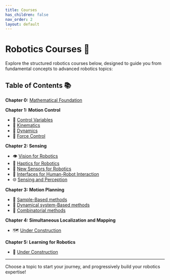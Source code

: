 ```yaml
---
title: Courses
has_children: false
nav_order: 2
layout: default
---
```


# Robotics Courses 🚀

Explore the structured robotics courses below, designed to guide you from fundamental concepts to advanced robotics topics:

## Table of Contents 📚

**Chapter 0:** [Mathematical Foundation](mathematical-foundation)

**Chapter 1: Motion Control**
- 📌 [Control Variables](Variables)
- 🤖 [Kinematics](kinematics)
- 📐 [Dynamics](dynamics)
- 🦾 [Force Control](force-control)

**Chapter 2: Sensing**
- 👁️ [Vision for Robotics](vision-for-robotics)
- 🤚 [Haptics for Robotics](haptics-for-robotics)
- 📡 [New Sensors for Robotics](new-sensors-for-robotics)
- 🤝 [Interfaces for Human-Robot Interaction](Interfaces-for-HRI)
- 🌐 [Sensing and Perception](sensing-and-perception)

**Chapter 3: Motion Planning**
- 🧭 [Sample-Based methods](Sample-Based-methods)
- 🌊 [Dynamical system-Based methods](Dynamical-system-Based-methods)
- 🧩 [Combinatorial methods](Combinatorial-methods)

**Chapter 4: Simultaneous Localization and Mapping**
- 🗺️ [Under Construction]()

**Chapter 5: Learning for Robotics**
- 🧠 [Under Construction]()

---

Choose a topic to start your journey, and progressively build your robotics expertise!
